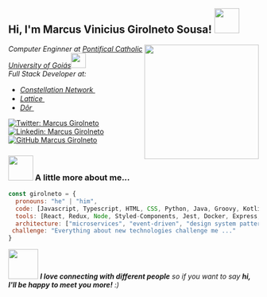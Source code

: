 <h2> Hi, I'm Marcus Vinicius Girolneto Sousa! <img src="https://24.media.tumblr.com/09b4b95971296f1c9e6ef6791f257923/tumblr_n52i8b1tUA1s2t3cto1_500.gif" width="50"></h2>
<img align='right' src="https://media1.giphy.com/media/hyBjcpooaAwuY/200.gif" width="230">
<p><em>Computer Enginner at <a href="https://www.pucgoias.edu.br/">Pontifical Catholic University of Goiás</a><img src="https://media.tenor.com/images/47597d74a785476bc90e226af40e7b1d/tenor.gif" width="30"></br>Full Stack Developer at:
  <ul>
    <li>
      <a href="https://constellationnetwork.io/">Constellation Network      </a><img src="https://pbs.twimg.com/profile_images/1590732001992114178/sIGtbT44_400x400.jpg" width="15"> 
    </li>
        <li>
      <a href="https://lattice.is">Lattice      </a><img src="https://s2.coinmarketcap.com/static/img/coins/200x200/7616.png" width="15"> 
    </li>    
    <li>
      <a href="https://www.getdor.com/">Dôr      </a><img src="https://media.licdn.com/dms/image/C560BAQEONLQFjQCRAQ/company-logo_200_200/0/1629307821247?e=2147483647&v=beta&t=TbrYfPjesbdK2CATJNjG-4KANu0pfh3P-rrJemMpbS8" width="15"> 
    </li>
  </ul>
</em></p>

[![Twitter: Marcus Girolneto](https://img.shields.io/twitter/follow/Marcus_Vini_SEP?style=social)](https://twitter.com/Marcus_Vini_SEP)
[![Linkedin: Marcus Girolneto](https://img.shields.io/badge/-Marcus%20Girolneto-blue?style=flat-square&logo=Linkedin&logoColor=white&link=https://www.linkedin.com/in/marcusgirolneto/)](https://www.linkedin.com/in/marcusgirolneto/)
[![GitHub Marcus Girolneto](https://img.shields.io/github/followers/IPadawans?label=follow&style=social)](https://github.com/IPadawans)


### <img src="https://media1.giphy.com/media/L8K62iTDkzGX6/giphy.gif" width="50"> A little more about me...  

```javascript
const girolneto = {
  pronouns: "he" | "him",
  code: [Javascript, Typescript, HTML, CSS, Python, Java, Groovy, Kotlin],
  tools: [React, Redux, Node, Styled-Components, Jest, Docker, Express, Adonis, NestJS, React Hooks, TypeORM, Graphql],
  architecture: ["microservices", "event-driven", "design system pattern"],
 challenge: "Everything about new technologies challenge me ..."
}
```

<img src="https://media.giphy.com/media/LnQjpWaON8nhr21vNW/giphy.gif" width="60"> <em><b>I love connecting with different people</b> so if you want to say <b>hi, I'll be happy to meet you more!</b> :)</em>
